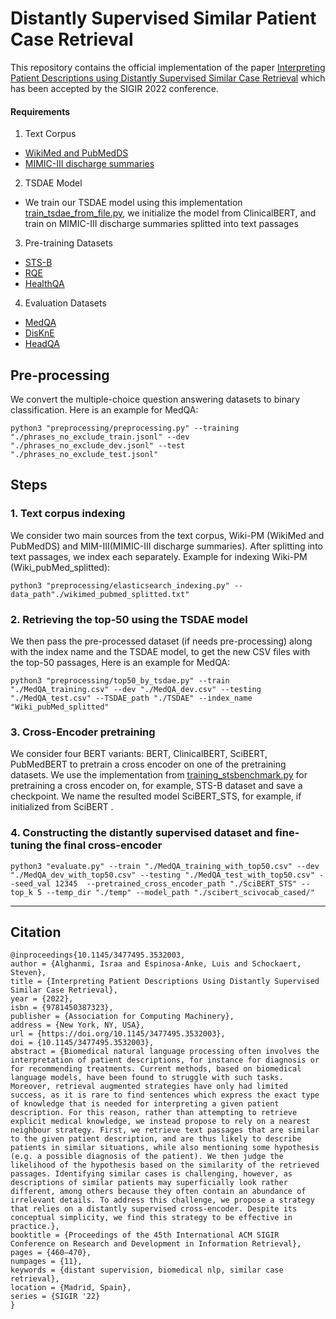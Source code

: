 # Distantly Supervised Similar Patient Case Retrieval
This repository contains the official implementation of the paper [Interpreting Patient Descriptions using Distantly Supervised Similar Case Retrieval](add_link_here) which has been accepted by the SIGIR 2022 conference.

#### Requirements
1. Text Corpus
* [WikiMed and PubMedDS](https://www.sciencedirect.com/science/article/pii/S1532046421002094) 
* [MIMIC-III discharge summaries](https://physionet.org/content/mimiciii/1.4/)
2. TSDAE Model 
* We train our TSDAE model using this implementation [train_tsdae_from_file.py](https://github.com/UKPLab/sentence-transformers/blob/master/examples/unsupervised_learning/TSDAE/train_tsdae_from_file.py), we initialize the model from ClinicalBERT, and train on MIMIC-III discharge summaries splitted into text passages
3. Pre-training Datasets
* [STS-B](https://aclanthology.org/S17-2001.pdf?ref=https://githubhelp.com)
* [RQE](https://www.ncbi.nlm.nih.gov/pmc/articles/PMC5333286/)
* [HealthQA](https://dl.acm.org/doi/abs/10.1145/3308558.3313699)
4. Evaluation Datasets
* [MedQA](https://www.mdpi.com/2076-3417/11/14/6421/htm)
* [DisKnE](https://aclanthology.org/2021.findings-acl.266.pdf)
* [HeadQA](https://aclanthology.org/P19-1092.pdf)
## Pre-processing
We convert the multiple-choice question answering datasets to binary classification. 
Here is an example for MedQA:
```
python3 "preprocessing/preprocessing.py" --training "./phrases_no_exclude_train.jsonl" --dev "./phrases_no_exclude_dev.jsonl" --test "./phrases_no_exclude_test.jsonl"
```

## Steps 
### 1. Text corpus indexing  
We consider two main sources from the text corpus, Wiki-PM (WikiMed and PubMedDS) and MIM-III(MIMIC-III discharge summaries). After splitting into text passages, we index each separately.
Example for indexing Wiki-PM (Wiki_pubMed_splitted):

```
python3 "preprocessing/elasticsearch_indexing.py" --data_path"./wikimed_pubmed_splitted.txt"
```

### 2. Retrieving the top-50 using the TSDAE model 
We then pass the pre-processed dataset (if needs pre-processing) along with the index name and the TSDAE model, to get the new CSV files with the top-50 passages, Here is an example for MedQA:
```
python3 "preprocessing/top50_by_tsdae.py" --train "./MedQA_training.csv" --dev "./MedQA_dev.csv" --testing "./MedQA_test.csv" --TSDAE_path "./TSDAE" --index_name "Wiki_pubMed_splitted"
```
### 3. Cross-Encoder pretraining 
We consider four BERT variants: BERT, ClinicalBERT, SciBERT, PubMedBERT to pretrain a cross encoder on one of the pretraining datasets.
We use the implementation from [training_stsbenchmark.py](https://github.com/UKPLab/sentence-transformers/blob/master/examples/training/cross-encoder/training_stsbenchmark.py) for pretraining a cross encoder on, for example, STS-B dataset and save a checkpoint. We name the resulted model SciBERT_STS, for example, if initialized from SciBERT . 

### 4. Constructing the distantly supervised dataset and fine-tuning the final cross-encoder 

```
python3 "evaluate.py" --train "./MedQA_training_with_top50.csv" --dev "./MedQA_dev_with_top50.csv" --testing "./MedQA_test_with_top50.csv" --seed_val 12345  --pretrained_cross_encoder_path "./SciBERT_STS" --top_k 5 --temp_dir "./temp" --model_path "./scibert_scivocab_cased/"
```
___
## Citation
```
@inproceedings{10.1145/3477495.3532003,
author = {Alghanmi, Israa and Espinosa-Anke, Luis and Schockaert, Steven},
title = {Interpreting Patient Descriptions Using Distantly Supervised Similar Case Retrieval},
year = {2022},
isbn = {9781450387323},
publisher = {Association for Computing Machinery},
address = {New York, NY, USA},
url = {https://doi.org/10.1145/3477495.3532003},
doi = {10.1145/3477495.3532003},
abstract = {Biomedical natural language processing often involves the interpretation of patient descriptions, for instance for diagnosis or for recommending treatments. Current methods, based on biomedical language models, have been found to struggle with such tasks. Moreover, retrieval augmented strategies have only had limited success, as it is rare to find sentences which express the exact type of knowledge that is needed for interpreting a given patient description. For this reason, rather than attempting to retrieve explicit medical knowledge, we instead propose to rely on a nearest neighbour strategy. First, we retrieve text passages that are similar to the given patient description, and are thus likely to describe patients in similar situations, while also mentioning some hypothesis (e.g. a possible diagnosis of the patient). We then judge the likelihood of the hypothesis based on the similarity of the retrieved passages. Identifying similar cases is challenging, however, as descriptions of similar patients may superficially look rather different, among others because they often contain an abundance of irrelevant details. To address this challenge, we propose a strategy that relies on a distantly supervised cross-encoder. Despite its conceptual simplicity, we find this strategy to be effective in practice.},
booktitle = {Proceedings of the 45th International ACM SIGIR Conference on Research and Development in Information Retrieval},
pages = {460–470},
numpages = {11},
keywords = {distant supervision, biomedical nlp, similar case retrieval},
location = {Madrid, Spain},
series = {SIGIR '22}
}
```
